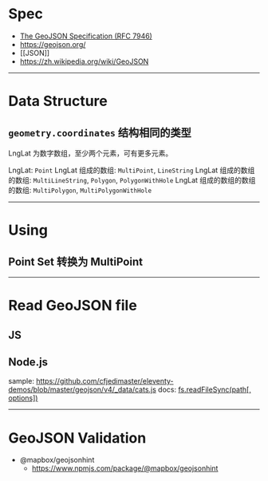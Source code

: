# Spec

- [The GeoJSON Specification (RFC 7946)](https://tools.ietf.org/html/rfc7946)
- https://geojson.org/
- [[JSON]]
- https://zh.wikipedia.org/wiki/GeoJSON
---

# Data Structure

## `geometry.coordinates` 结构相同的类型

LngLat 为数字数组，至少两个元素，可有更多元素。

LngLat: `Point`
LngLat 组成的数组: `MultiPoint`, `LineString`
LngLat 组成的数组的数组: `MultiLineString`, `Polygon`, `PolygonWithHole`
LngLat 组成的数组的数组的数组: `MultiPolygon`, `MultiPolygonWithHole`



---

# Using

## Point Set 转换为 MultiPoint


---

# Read GeoJSON file

## JS



## Node.js

sample: https://github.com/cfjedimaster/eleventy-demos/blob/master/geojson/v4/_data/cats.js
docs: [fs.readFileSync(path[, options])](https://nodejs.org/docs/latest-v14.x/api/fs.html#fs_fs_readfilesync_path_options)

---

# GeoJSON Validation

- @mapbox/geojsonhint
	- https://www.npmjs.com/package/@mapbox/geojsonhint
